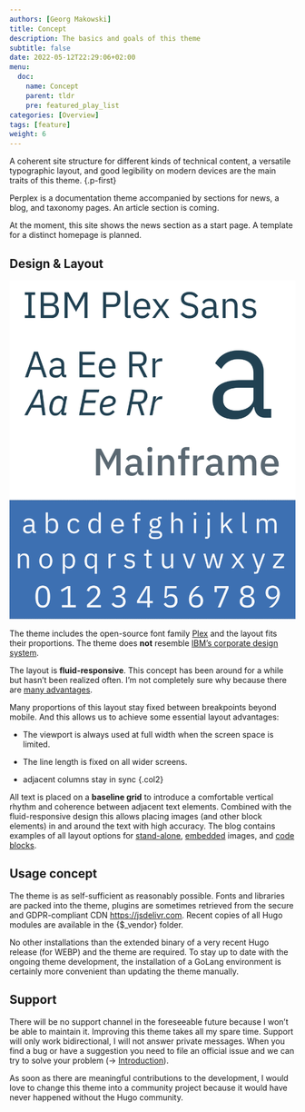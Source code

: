 ```yaml
---
authors: [Georg Makowski]
title: Concept
description: The basics and goals of this theme
subtitle: false
date: 2022-05-12T22:29:06+02:00 
menu:
  doc:
    name: Concept
    parent: tldr
    pre: featured_play_list
categories: [Overview]
tags: [feature]
weight: 6
---
```


A coherent site structure for different kinds of technical content, a versatile typographic layout, and good legibility on modern devices are the main traits of this theme.
{.p-first} <!--more-->

Perplex is a documentation theme accompanied by sections for news, a blog, and taxonomy pages. An article section is coming.

At the moment, this site shows the news section as a start page. A template for a distinct homepage is planned.

## Design & Layout

![Sample of IBM Plex Sans](IBM_Plex_Sans_Sample.svg?ph=left&w=tiny)

The theme includes the open-source font family [Plex](https://www.ibm.com/plex/) and the layout fits their proportions. The theme does **not** resemble [IBM’s corporate design system](https://carbondesignsystem.com/).

The layout is **fluid-responsive**. This concept has been around for a while but hasn’t been realized often. I’m not completely sure why because there are [many advantages](/blog/accessibility-of-fluid-typography). 

Many proportions of this layout stay fixed between breakpoints beyond mobile. And this allows us to achieve some essential layout advantages:

- The viewport is always used at full width when the screen space is limited.

- The line length is fixed on all wider screens.

- adjacent columns stay in sync
{.col2}

All text is placed on a **baseline grid** to introduce a comfortable vertical rhythm and coherence between adjacent text elements. Combined with the fluid-responsive design this allows placing images (and other block elements) in and around the text with high accuracy. The blog contains examples of all layout options for [stand-alone](/blog/image/standalone), [embedded](/blog/image/embed) images, and [code blocks](/blog/codelayout).

## Usage concept

The theme is as self-sufficient as reasonably possible. Fonts and libraries are packed into the theme, plugins are sometimes retrieved from the secure and GDPR-compliant CDN <https://jsdelivr.com>. Recent copies of all Hugo modules are available in the {$_vendor} folder.

No other installations than the extended binary of a very recent Hugo release (for WEBP) and the theme are required. To stay up to date with the ongoing theme development, the installation of a GoLang environment is certainly more convenient than updating the theme manually.

## Support

There will be no support channel in the foreseeable future because I won’t be able to maintain it. Improving this theme takes all my spare time. Support will only work bidirectional, I will not answer private messages. When you find a bug or have a suggestion you need to file an official issue and we can try to solve your problem (&rightarrow; [Introduction](doc/intro/perplex#in-case-of-problems)).

As soon as there are meaningful contributions to the development, I would love to change this theme into a community project because it would have never happened without the Hugo community. 